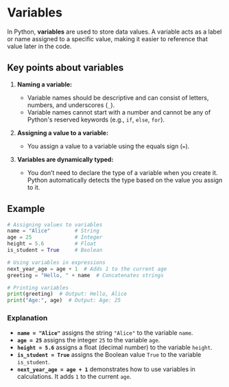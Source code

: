 # Variables

In Python, **variables** are used to store data values. A variable acts as a label or name assigned to a specific value, making it easier to reference that value later in the code.

## Key points about variables

1. **Naming a variable:**

   - Variable names should be descriptive and can consist of letters, numbers, and underscores (`_`).
   - Variable names cannot start with a number and cannot be any of Python's reserved keywords (e.g., `if`, `else`, `for`).

2. **Assigning a value to a variable:**

   - You assign a value to a variable using the equals sign (`=`).

3. **Variables are dynamically typed:**
   - You don’t need to declare the type of a variable when you create it. Python automatically detects the type based on the value you assign to it.

## Example

```python
# Assigning values to variables
name = "Alice"        # String
age = 25              # Integer
height = 5.6          # Float
is_student = True     # Boolean

# Using variables in expressions
next_year_age = age + 1  # Adds 1 to the current age
greeting = "Hello, " + name  # Concatenates strings

# Printing variables
print(greeting)  # Output: Hello, Alice
print("Age:", age)  # Output: Age: 25
```

### Explanation

- **`name = "Alice"`** assigns the string `"Alice"` to the variable `name`.
- **`age = 25`** assigns the integer `25` to the variable `age`.
- **`height = 5.6`** assigns a float (decimal number) to the variable `height`.
- **`is_student = True`** assigns the Boolean value `True` to the variable `is_student`.
- **`next_year_age = age + 1`** demonstrates how to use variables in calculations. It adds `1` to the current `age`.
